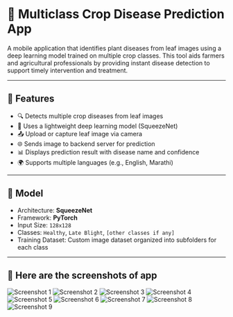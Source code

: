 # 🌾 Multiclass Crop Disease Prediction App

A mobile application that identifies plant diseases from leaf images using a deep learning model trained on multiple crop classes. This tool aids farmers and agricultural professionals by providing instant disease detection to support timely intervention and treatment.

---

## 📱 Features

- 🔍 Detects multiple crop diseases from leaf images
- 🧠 Uses a lightweight deep learning model (SqueezeNet)
- 📤 Upload or capture leaf image via camera
- 🌐 Sends image to backend server for prediction
- 📊 Displays prediction result with disease name and confidence
- 🌍 Supports multiple languages (e.g., English, Marathi)

---

## 🧠 Model

- Architecture: **SqueezeNet**
- Framework: **PyTorch**
- Input Size: `128x128`
- Classes: `Healthy`, `Late Blight`, `[other classes if any]`
- Training Dataset: Custom image dataset organized into subfolders for each class

---

## 📸 Here are the screenshots of app
![Screenshot 1](Screenshots/im1.jpeg)
![Screenshot 2](Screenshots/im2.jpeg)
![Screenshot 3](Screenshots/im3.jpeg)
![Screenshot 4](Screenshots/im4.jpeg)
![Screenshot 5](Screenshots/im5.jpeg)
![Screenshot 6](Screenshots/im6.jpeg)
![Screenshot 7](Screenshots/im7.jpeg)
![Screenshot 8](Screenshots/im8.jpeg)
![Screenshot 9](Screenshots/im9.jpeg)
